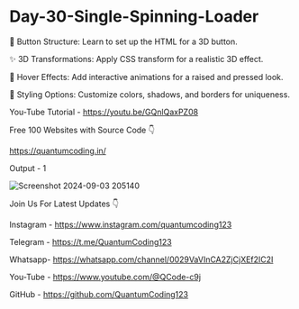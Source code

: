 # Day-30-Single-Spinning-Loader

🔧 Button Structure: Learn to set up the HTML for a 3D button.

✨ 3D Transformations: Apply CSS transform for a realistic 3D effect.

🎨 Hover Effects: Add interactive animations for a raised and pressed look.

🌈 Styling Options: Customize colors, shadows, and borders for uniqueness.

You-Tube Tutorial - https://youtu.be/GQnlQaxPZ08

Free 100 Websites with Source Code 👇

https://quantumcoding.in/

Output - 1

![Screenshot 2024-09-03 205140](https://github.com/user-attachments/assets/49e4100e-6734-49e1-8897-8c0548ddb8c2)

Join Us For Latest Updates 👇

Instagram - https://www.instagram.com/quantumcoding123

Telegram - https://t.me/QuantumCoding123

Whatsapp- https://whatsapp.com/channel/0029VaVInCA2ZjCjXEf2IC2I

You-Tube - https://www.youtube.com/@QCode-c9j

GitHub - https://github.com/QuantumCoding123
